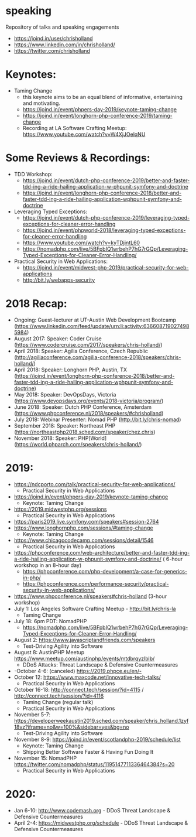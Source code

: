 # speaking
Repository of talks and speaking engagements

* https://joind.in/user/chrisholland
* https://www.linkedin.com/in/chrisholland/
* https://twitter.com/chrisholland

Keynotes:
=========
* Taming Change
  * this keynote aims to be an equal blend of informative, entertaining and motivating.
  * https://joind.in/event/phpers-day-2019/keynote-taming-change
  * https://joind.in/event/longhorn-php-conference-2019/taming-change
  * Recording at LA Software Crafting Meetup: https://www.youtube.com/watch?v=W4XjJOelqNU

Some Reviews & Recordings:
==========================

* TDD Workshop:
  * https://joind.in/event/dutch-php-conference-2019/better-and-faster-tdd-ing-a-ride-hailing-application-w-phpunit-symfony-and-doctrine
  * https://joind.in/event/longhorn-php-conference-2018/better-and-faster-tdd-ing-a-ride-hailing-application-wphpunit-symfony-and-doctrine
* Leveraging Typed Exceptions:
  * https://joind.in/event/dutch-php-conference-2019/leveraging-typed-exceptions-for-cleaner-error-handling
  * https://joind.in/event/phpworld-2018/leveraging-typed-exceptions-for-cleaner-error-handling
  * https://www.youtube.com/watch?v=kyTDjintL60
  * https://nomadphp.com/live/5BFpbIQ1wrbehP7hG7rGQp/Leveraging-Typed-Exceptions-for-Cleaner-Error-Handling/
* Practical Security in Web Applications:
  * https://joind.in/event/midwest-php-2019/practical-security-for-web-applications
  * http://bit.ly/webapps-security

2018 Recap:
===========

* Ongoing: Guest-lecturer at UT-Austin Web Development Bootcamp (https://www.linkedin.com/feed/update/urn:li:activity:6366087190274985984)
* August 2017: Speaker: Coder Cruise (https://www.codercruise.com/2017/speakers/chris-holland/)
* April 2018: Speaker: Agilia Conference, Czech Republic (http://agiliaconference.com/agilia-conference-2018/speakers/chris-holland/)
* April 2018: Speaker: Longhorn PHP, Austin, TX (https://joind.in/event/longhorn-php-conference-2018/better-and-faster-tdd-ing-a-ride-hailing-application-wphpunit-symfony-and-doctrine)
* May 2018: Speaker: DevOpsDays, Victoria (https://www.devopsdays.org/events/2018-victoria/program/)
* June 2018: Speaker: Dutch PHP Conference, Amsterdam (https://www.phpconference.nl/2018/speakers/#chrisholland)
* July 2018: Webinar Presenter: Nomad PHP (http://bit.ly/chris-nomad)
* September 2018: Speaker: Northeast PHP (https://northeastphp2018.sched.com/speaker/chez.chris)
* November 2018: Speaker: PHP[World] (https://world.phparch.com/speakers/chris-holland/)

2019:
=====

* https://ndcporto.com/talk/practical-security-for-web-applications/
  * Practical Security in Web Applications
* https://joind.in/event/phpers-day-2019/keynote-taming-change
  * Keynote: Taming Change
* https://2019.midwestphp.org/sessions
  * Practical Security in Web Applications
* https://paris2019.live.symfony.com/speakers#session-2764
* https://www.longhornphp.com/sessions/#taming-change
  * Keynote: Taming Change
* https://www.chicagocodecamp.com/sessions/detail/1546
  * Practical Security in Web Applications
* https://phpconference.com/web-architecture/better-and-faster-tdd-ing-a-ride-hailing-application-w-phpunit-symfony-and-doctrine/ ( 6-hour workshop in an 8-hour day)
  * https://phpconference.com/php-development/a-case-for-generics-in-php/
  * https://phpconference.com/performance-security/practical-security-in-web-applications/
* https://www.phpconference.nl/speakers#chris-holland (3-hour workshop)
* July 1: Los Angeles Software Crafting Meetup - http://bit.ly/chris-la
  * Taming Change
* July 18: 6pm PDT: NomadPHP
  * https://nomadphp.com/live/5BFpbIQ1wrbehP7hG7rGQp/Leveraging-Typed-Exceptions-for-Cleaner-Error-Handling/
* August 2: https://www.javascriptandfriends.com/speakers
  * Test-Driving Agility into Software
* August 8: AustinPHP Meetup https://www.meetup.com/austinphp/events/mtdbrqyzlblb/
  * DDoS Attacks: Threat Landscape & Defensive Countermeasures
* -October 4-6: (canceled) https://2019.phpce.eu/en/-
* October 12: https://www.maxcode.net/innovative-tech-talks/
  * Practical Security in Web Applications
* October 16-18: http://connect.tech/session/?id=4115 / http://connect.tech/session/?id=4116
  * Taming Change (regular talk)
  * Practical Security in Web Applications
* November 5-7: https://developerweekaustin2019.sched.com/speaker/chris_holland.1zyf18vz?iframe=no&w=100%&sidebar=yes&bg=no
  * Test-Driving Agility into Software
* November 8-9: https://joind.in/event/scotlandphp-2019/schedule/list
  * Keynote: Taming Change
  * Shipping Better Software Faster & Having Fun Doing It
* November 15: NomadPHP https://twitter.com/nomadphp/status/1195147711336464384?s=20
  * Practical Security in Web Applications 

2020:
=====

* Jan 6-10: http://www.codemash.org - DDoS Threat Landscape & Defensive Countermeasures
* April 2-4: https://midwestphp.org/schedule - DDoS Threat Landscape & Defensive Countermeasures


